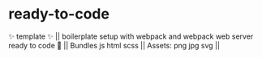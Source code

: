 # ready-to-code
✨ template ✨ || boilerplate setup with webpack and webpack web server ready to code 🚀 || Bundles js html scss || Assets: png jpg svg || 

